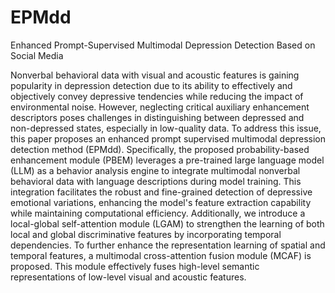 # EPMdd
Enhanced Prompt-Supervised Multimodal Depression Detection Based on Social Media

Nonverbal behavioral data with visual and acoustic features is gaining popularity in depression detection due to its ability to effectively and objectively convey depressive tendencies while reducing the impact of environmental noise. However, neglecting critical auxiliary enhancement descriptors poses challenges in distinguishing between depressed and non-depressed states, especially in low-quality data. To address this issue, this paper proposes an enhanced prompt supervised multimodal depression detection method (EPMdd). Specifically, the proposed probability-based enhancement module (PBEM) leverages a pre-trained large language model (LLM) as a behavior analysis engine to integrate multimodal nonverbal behavioral data with language descriptions during model training. This integration facilitates the robust and fine-grained detection of depressive emotional variations, enhancing the model's feature extraction capability while maintaining computational efficiency. Additionally, we introduce a local-global self-attention module (LGAM) to strengthen the learning of both local and global discriminative features by incorporating temporal dependencies. To further enhance the representation learning of spatial and temporal features, a multimodal cross-attention fusion module (MCAF) is proposed. This module effectively fuses high-level semantic representations of low-level visual and acoustic features.
